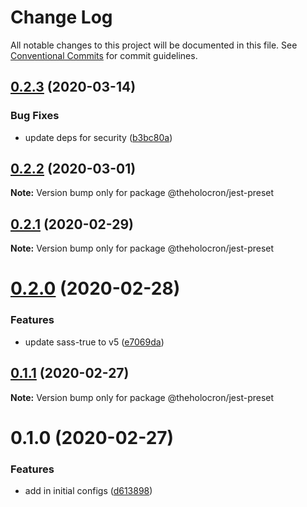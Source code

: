# Change Log

All notable changes to this project will be documented in this file.
See [Conventional Commits](https://conventionalcommits.org) for commit guidelines.

## [0.2.3](https://github.com/the-holocron/threepio/compare/@theholocron/jest-preset@0.2.2...@theholocron/jest-preset@0.2.3) (2020-03-14)


### Bug Fixes

* update deps for security ([b3bc80a](https://github.com/the-holocron/threepio/commit/b3bc80a8a6baea3fd3dc0b6fb4aa28a9b47ea9a5))





## [0.2.2](https://github.com/the-holocron/threepio/compare/@theholocron/jest-preset@0.2.1...@theholocron/jest-preset@0.2.2) (2020-03-01)

**Note:** Version bump only for package @theholocron/jest-preset





## [0.2.1](https://github.com/the-holocron/threepio/compare/@theholocron/jest-preset@0.2.0...@theholocron/jest-preset@0.2.1) (2020-02-29)

**Note:** Version bump only for package @theholocron/jest-preset





# [0.2.0](https://github.com/the-holocron/threepio/compare/@theholocron/jest-preset@0.1.1...@theholocron/jest-preset@0.2.0) (2020-02-28)


### Features

* update sass-true to v5 ([e7069da](https://github.com/the-holocron/threepio/commit/e7069dad291ea33e1805ab9f2b719e86e0df236b))





## [0.1.1](https://github.com/the-holocron/threepio/compare/@theholocron/jest-preset@0.1.0...@theholocron/jest-preset@0.1.1) (2020-02-27)

**Note:** Version bump only for package @theholocron/jest-preset





# 0.1.0 (2020-02-27)


### Features

* add in initial configs ([d613898](https://github.com/the-holocron/threepio/commit/d613898f18bb20b7fc879d80c15f025555de2765))

